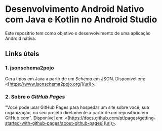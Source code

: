 # Desenvolvimento Android Nativo com Java e Kotlin no Android Studio

Este repositrio tem como objetivo o desenvolvimento de uma aplicação Android nativa.

## Links úteis
  ### 1. jsonschema2pojo
  Gera tipos em Java a partir de um *Schema* em JSON.
  Disponível em: <[https://www.jsonschema2pojo.org/](url)>.
  ### 2. Sobre o *GitHub Pages*
   "Você pode usar GitHub Pages para hospedar um site sobre você, sua organização, ou seu projeto diretamente a partir de um repositório em GitHub.com".
   Disponível em: <[https://docs.github.com/pt/pages/getting-started-with-github-pages/about-github-pages](url)>.

